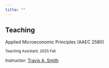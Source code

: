 ```yaml
---
title: ""
---
```


<!-- Teaching 区块 -->
<div class="teaching-page">
  <div class="left-column">
    <h2>Teaching</h2>
  </div>
  <div class="right-column">

Applied Microeconomic Principles (AAEC 2580)

<span style="font-size: smaller;">Teaching Assistant, 2025 Fall<span>

Instructor: [Travis A. Smith](https://sites.google.com/view/travisasmith/home)

  </div>
</div>

